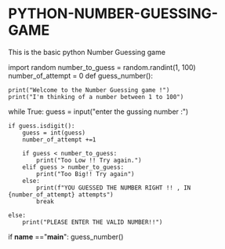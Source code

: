 # PYTHON-NUMBER-GUESSING-GAME
This is the basic python Number Guessing game 


import random
number_to_guess = random.randint(1, 100)
number_of_attempt = 0
def guess_number():
   
    print("Welcome to the Number Guessing game !")
    print("I'm thinking of a number between 1 to 100")

    
while True:
    guess = input("enter the gussing number :")

    if guess.isdigit():
        guess = int(guess)
        number_of_attempt +=1

        if guess < number_to_guess:
            print("Too Low !! Try again.")
        elif guess > number_to_guess:
            print("Too Big!! Try again")
        else:
            print(f"YOU GUESSED THE NUMBER RIGHT !! , IN {number_of_attempt} attempts")
            break

    else:
        print("PLEASE ENTER THE VALID NUMBER!!")


if __name__ =="__main__":
    guess_number()
